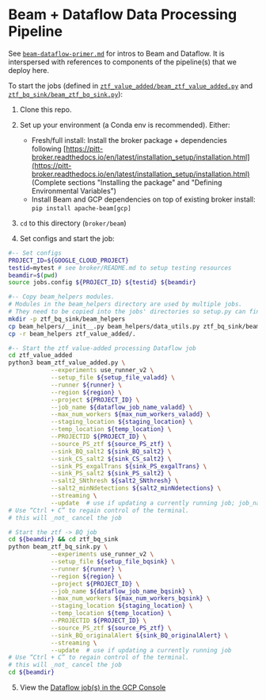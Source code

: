 # Beam + Dataflow Data Processing Pipeline

See [`beam-dataflow-primer.md`](beam_dataflow_primer.md) for intros to Beam and Dataflow.
It is interspersed with references to components of the pipeline(s) that we deploy here.

To start the jobs (defined in
[`ztf_value_added/beam_ztf_value_added.py`](ztf_value_added/beam_ztf_value_added.py)
and [`ztf_bq_sink/beam_ztf_bq_sink.py`](ztf_bq_sink/beam_ztf_bq_sink.py)):

1. Clone this repo.

2. Set up your environment (a Conda env is recommended). Either:
    - Fresh/full install: Install the broker package + dependencies following [https://pitt-broker.readthedocs.io/en/latest/installation_setup/installation.html](https://pitt-broker.readthedocs.io/en/latest/installation_setup/installation.html) (Complete sections "Installing the package" and "Defining Environmental Variables")
    - Install Beam and GCP dependencies on top of existing broker install: `pip install apache-beam[gcp]`

3. `cd` to this directory (`broker/beam`)

4. Set configs and start the job:

```bash
#-- Set configs
PROJECT_ID=${GOOGLE_CLOUD_PROJECT}
testid=mytest # see broker/README.md to setup testing resources
beamdir=$(pwd)
source jobs.config ${PROJECT_ID} ${testid} ${beamdir}

#-- Copy beam_helpers modules.
# Modules in the beam_helpers directory are used by multiple jobs.
# They need to be copied into the jobs' directories so setup.py can find them.
mkdir -p ztf_bq_sink/beam_helpers
cp beam_helpers/__init__.py beam_helpers/data_utils.py ztf_bq_sink/beam_helpers/.
cp -r beam_helpers ztf_value_added/.

#-- Start the ztf value-added processing Dataflow job
cd ztf_value_added
python3 beam_ztf_value_added.py \
            --experiments use_runner_v2 \
            --setup_file ${setup_file_valadd} \
            --runner ${runner} \
            --region ${region} \
            --project ${PROJECT_ID} \
            --job_name ${dataflow_job_name_valadd} \
            --max_num_workers ${max_num_workers_valadd} \
            --staging_location ${staging_location} \
            --temp_location ${temp_location} \
            --PROJECTID ${PROJECT_ID} \
            --source_PS_ztf ${source_PS_ztf} \
            --sink_BQ_salt2 ${sink_BQ_salt2} \
            --sink_CS_salt2 ${sink_CS_salt2} \
            --sink_PS_exgalTrans ${sink_PS_exgalTrans} \
            --sink_PS_salt2 ${sink_PS_salt2} \
            --salt2_SNthresh ${salt2_SNthresh} \
            --salt2_minNdetections ${salt2_minNdetections} \
            --streaming \
            --update  # use if updating a currently running job; job_name must match current job
# Use “Ctrl + C” to regain control of the terminal.
# this will _not_ cancel the job

# Start the ztf -> BQ job
cd ${beamdir} && cd ztf_bq_sink
python beam_ztf_bq_sink.py \
            --experiments use_runner_v2 \
            --setup_file ${setup_file_bqsink} \
            --runner ${runner} \
            --region ${region} \
            --project ${PROJECT_ID} \
            --job_name ${dataflow_job_name_bqsink} \
            --max_num_workers ${max_num_workers_bqsink} \
            --staging_location ${staging_location} \
            --temp_location ${temp_location} \
            --PROJECTID ${PROJECT_ID} \
            --source_PS_ztf ${source_PS_ztf} \
            --sink_BQ_originalAlert ${sink_BQ_originalAlert} \
            --streaming \
            --update  # use if updating a currently running job
# Use “Ctrl + C” to regain control of the terminal.
# this will _not_ cancel the job
cd ${beamdir}
```

5. View the [Dataflow job(s) in the GCP Console](https://console.cloud.google.com/dataflow/jobs?project=ardent-cycling-243415)
